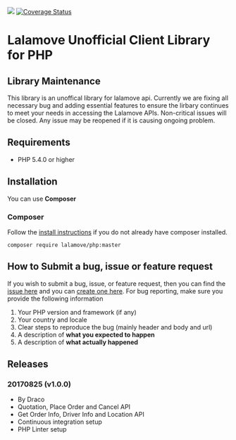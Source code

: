 ![](https://travis-ci.org/yamdraco/lalamove-php.svg?branch=master) [![Coverage Status](https://coveralls.io/repos/github/yamdraco/lalamove-php/badge.svg?branch=master)](https://coveralls.io/github/yamdraco/lalamove-php?branch=master)

# Lalamove Unofficial Client Library for PHP
## Library Maintenance
This library is an unoffical library for lalamove api. Currently we are fixing all necessary bug and adding essential features to ensure the lirbary continues to meet your needs in accessing the Lalamove APIs. Non-critical issues will be closed. Any issue may be reopened if it is causing ongoing problem.

## Requirements
- PHP 5.4.0 or higher

## Installation
You can use **Composer**
### Composer
Follow the [install instructions](https://getcomposer.org/doc/00-intro.md) if you do not already have composer installed.
```
composer require lalamove/php:master
```

## How to Submit a bug, issue or feature request
If you wish to submit a bug, issue, or feature request, then you can find the [issue here](https://github.com/yamdraco/lalamove-php/issues) and you can [create one here](https://github.com/yamdraco/lalamove-php/issues/new). For bug reporting, make sure you provide the following information
1. Your PHP version and framework (if any)
2. Your country and locale
3. Clear steps to reproduce the bug (mainly header and body and url)
4. A description of **what you expected to happen**
5. A description of **what actually happened**

## Releases
### 20170825 (v1.0.0)
* By Draco
* Quotation, Place Order and Cancel API
* Get Order Info, Driver Info and Location API
* Continuous integration setup
* PHP Linter setup




